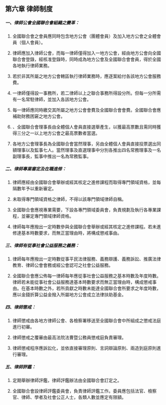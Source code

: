 ## 第六章 律師制度

##### 一、律師公會全國聯合會組織之變革：

1. 全國聯合會之會員應同時包含地方公會（團體會員）及加入地方公會之全體會員（個人會員）。

2. 律師應加入律師公會，而每一律師僅得加入一地方公會，經由地方公會向全國聯合會登錄，經核准登錄時，同時成為地方公會及全國聯合會會員，得於全國各地執行律師業務。

3. 若於非其所屬之地方公會轄區執行律師業務時，應逐案給付各該地方公會服務費。

4. 一律師僅得設一事務所，若二律師以上之聯合事務所得設分所。但每一分所需有一名常駐律師，並加入各該地方公會。

5. 每一律師應同時繳交其所屬之地方公會會費及全國聯合會會費。全國聯合會應補助財務困窘之地方公會。

6. 、全國聯合會理事長由全體個人會員直接選舉產生，以獲最高票數且需同時獲得三分之一以上地方公會之最高票數者當選。

7. 各地方公會理事長為全國聯合會當然理事，另由全體個人會員直接投票選出同額理事以及監事七人。當然理事及直選理事中分別各推出四名常務理事及一名副理事長，監事中推出一名為常務監事。


##### 二、律師專業審定及在職進修：

1. 律師應經由全國聯合會舉辦或經其核定之進修課程而取得專門領域資格，並每隔數年予以重新審定。

2. 未取得專門領域資格之律師，不得以該專門領域律師自稱。

3. 全國聯合會應視專業需要，下設各專門領域委員會，負責規劃及執行各專業課程，並審定專門領域律師資格。

4. 律師每年應撥出一定時數參與全國聯合會舉辦或經其核定之進修課程。若未進修達基本時數要求，而無正當理由時，將構成懲戒事由。

##### 三、律師有從事社會公益服務之義務：

1. 律師每年應撥出一定時數從事平民法律服務、義務辯護、義務訴訟、推廣法律教育、律師公會會務或經公會認可之社會公益服務。

2. 全國聯合會應公佈每一律師每年應從事社會公益服務之基本時數及年度時數。律師若未能從事社會公益服務達基本時數要求而無正當理由時，構成懲戒事由。在基本時數之外，若所貢獻之時數未能達全國聯合會所要求之年度時數，應以金錢折算公益金撥入所屬地方公會成立法律扶助基金。

##### 四、律師懲戒：

1. 律師懲戒由各地方律師公會、各檢察署移送至全國聯合會中所組成之懲戒法庭進行初審。

2. 律師懲戒之覆審由最高法院法曹暨公務員懲戒庭負責審理。

3. 律師懲戒程序應訴訟化，並依直接審理原則、言詞辯論原則、兩造到庭原則進行審理。

##### 五、律師評鑑：

1. 定期舉辦律師評鑑，律師評鑑辦法由全國聯合會訂定之。

2. 全國聯合會設律師評鑑委員會，負責律師評鑑工作。委員應包括法官、檢察官、律師、學者及社會公正人士，各類人數並應定有限額。

